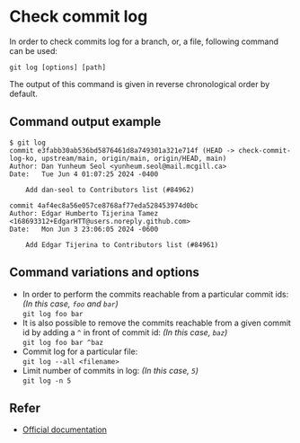 # Check commit log

In order to check commits log for a branch, or, a file, following command can be used:

`git log [options] [path]`

The output of this command is given in reverse chronological order by default.

## Command output example

```
$ git log
commit e3fabb30ab536bd5876461d8a749301a321e714f (HEAD -> check-commit-log-ko, upstream/main, origin/main, origin/HEAD, main)
Author: Dan Yunheum Seol <yunheum.seol@mail.mcgill.ca>
Date:   Tue Jun 4 01:07:25 2024 -0400

    Add dan-seol to Contributors list (#84962)

commit 4af4ec8a56e057ce8768af77eda528453974d0bc
Author: Edgar Humberto Tijerina Tamez <168693312+EdgarHTT@users.noreply.github.com>
Date:   Mon Jun 3 23:06:05 2024 -0600

    Add Edgar Tijerina to Contributors list (#84961)
```

## Command variations and options

- In order to perform the commits reachable from a particular commit ids: <i>(In this case, `foo` and `bar`)</i><br>
  `git log foo bar `
- It is also possible to remove the commits reachable from a given commit id by adding a `^` in front of commit id: <i>(In this case, `baz`)</i><br>
  `git log foo bar ^baz`
- Commit log for a particular file: <br>
  `git log --all <filename>`
- Limit number of commits in log: <i>(In this case, `5`)</i><br>
  `git log -n 5`

## Refer

- [Official documentation](https://git-scm.com/docs/git-log)
